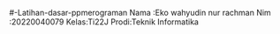 
#-Latihan-dasar-ppmerograman
Nama :Eko wahyudin nur rachman
Nim  :20220040079
Kelas:Ti22J
Prodi:Teknik Informatika 
